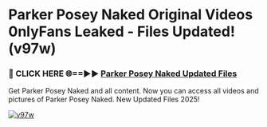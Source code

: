 # Parker Posey Naked Original Videos 0nlyFans Leaked - Files Updated! (v97w)

<h3>🔴 CLICK HERE 🌐==►► <a href="https://tinyurl.com/yckcrads" rel="nofollow">Parker Posey Naked Updated Files</a></h3>

Get Parker Posey Naked and all content. Now you can access all videos and pictures of Parker Posey Naked. New Updated Files 2025!

[![v97w](https://i.imgur.com/hpKpOFt.gif)](https://tinyurl.com/yckcrads)
